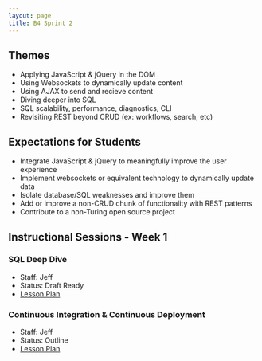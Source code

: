 ```yaml
---
layout: page
title: B4 Sprint 2
---
```


## Themes

* Applying JavaScript & jQuery in the DOM
* Using Websockets to dynamically update content
* Using AJAX to send and recieve content
* Diving deeper into SQL
* SQL scalability, performance, diagnostics, CLI
* Revisiting REST beyond CRUD (ex: workflows, search, etc)

## Expectations for Students

* Integrate JavaScript & jQuery to meaningfully improve the user experience
* Implement websockets or equivalent technology to dynamically update data
* Isolate database/SQL weaknesses and improve them
* Add or improve a non-CRUD chunk of functionality with REST patterns
* Contribute to a non-Turing open source project

## Instructional Sessions - Week 1

### SQL Deep Dive

* Staff: Jeff
* Status: Draft Ready
* [Lesson Plan](lessons/sql_deep_dive)

### Continuous Integration & Continuous Deployment

* Staff: Jeff
* Status: Outline
* [Lesson Plan](lessons/ci_and_cd)
